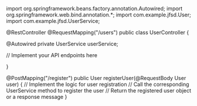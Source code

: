 import org.springframework.beans.factory.annotation.Autowired;
import org.springframework.web.bind.annotation.*;
import com.example.jfsd.User;
import com.example.jfsd.UserService;


@RestController
@RequestMapping("/users")
public class UserController {

   @Autowired
   private UserService userService;

   // Implement your API endpoints here
   
}





@PostMapping("/register")
public User registerUser(@RequestBody User user) {
   // Implement the logic for user registration
   // Call the corresponding UserService method to register the user
   // Return the registered user object or a response message
}
